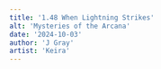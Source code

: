 ```yaml
---
title: '1.48 When Lightning Strikes'
alt: 'Mysteries of the Arcana'
date: '2024-10-03'
author: 'J Gray'
artist: 'Keira'
---
```

